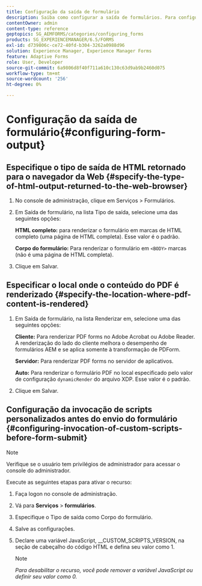 ```yaml
---
title: Configuração da saída de formulário
description: Saiba como configurar a saída de formulários. Para configurar a saída do formulário e habilitar o recurso, use os scripts personalizados antes de enviar o formulário.
contentOwner: admin
content-type: reference
geptopics: SG_AEMFORMS/categories/configuring_forms
products: SG_EXPERIENCEMANAGER/6.5/FORMS
exl-id: d739806c-ce72-40fd-b304-3262a0988d96
solution: Experience Manager, Experience Manager Forms
feature: Adaptive Forms
role: User, Developer
source-git-commit: 6a9806d8f40f711a610c130c63d9ab9b2460d075
workflow-type: tm+mt
source-wordcount: '256'
ht-degree: 0%

---
```


# Configuração da saída de formulário{#configuring-form-output}

## Especifique o tipo de saída de HTML retornado para o navegador da Web {#specify-the-type-of-html-output-returned-to-the-web-browser}

1. No console de administração, clique em Serviços > Formulários.
1. Em Saída de formulário, na lista Tipo de saída, selecione uma das seguintes opções:

   **HTML completo:** para renderizar o formulário em marcas de HTML completo (uma página de HTML completa). Esse valor é o padrão.

   **Corpo do formulário:** Para renderizar o formulário em `<BODY>` marcas (não é uma página de HTML completa).

1. Clique em Salvar.

## Especificar o local onde o conteúdo do PDF é renderizado {#specify-the-location-where-pdf-content-is-rendered}

1. Em Saída de formulário, na lista Renderizar em, selecione uma das seguintes opções:

   **Cliente:** Para renderizar PDF forms no Adobe Acrobat ou Adobe Reader. A renderização do lado do cliente melhora o desempenho de formulários AEM e se aplica somente à transformação de PDForm.

   **Servidor:** Para renderizar PDF forms no servidor de aplicativos.

   **Auto:** Para renderizar o formulário PDF no local especificado pelo valor de configuração `dynamicRender` do arquivo XDP. Esse valor é o padrão.

1. Clique em Salvar.

## Configuração da invocação de scripts personalizados antes do envio do formulário {#configuring-invocation-of-custom-scripts-before-form-submit}

>[!NOTE]
> 
> Verifique se o usuário tem privilégios de administrador para acessar o console do administrador.

Execute as seguintes etapas para ativar o recurso:

1. Faça logon no console de administração.
1. Vá para **Serviços** > **formulários**.
1. Especifique o Tipo de saída como Corpo do formulário.
1. Salve as configurações.
1. Declare uma variável JavaScript, __CUSTOM_SCRIPTS_VERSION, na seção de cabeçalho do código HTML e defina seu valor como 1.

   >[!NOTE]
   >
   >*Para desabilitar o recurso, você pode remover a variável JavaScript ou definir seu valor como 0.*
